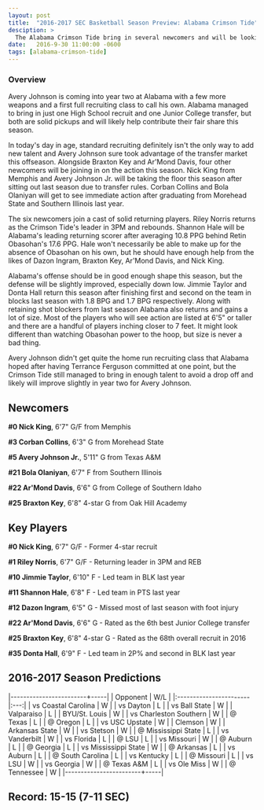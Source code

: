 ```yaml
---
layout: post
title:  "2016-2017 SEC Basketball Season Preview: Alabama Crimson Tide"
desciption: >
  The Alabama Crimson Tide bring in several newcomers and will be looking for the added talent to step up in hopes of making another run to the postseason.
date:   2016-9-30 11:00:00 -0600
tags: [alabama-crimson-tide]
---
```

### Overview
Avery Johnson is coming into year two at Alabama with a few more weapons and a first full recruiting class to call his own. Alabama managed to bring in just one High School recruit and one Junior College transfer, but both are solid pickups and will likely help contribute their fair share this season.

In today's day in age, standard recruiting definitely isn't the only way to add new talent and Avery Johnson sure took advantage of the transfer market this offseason. Alongside Braxton Key and Ar'Mond Davis, four other newcomers will be joining in on the action this season. Nick King from Memphis and Avery Johnson Jr. will be taking the floor this season after sitting out last season due to transfer rules. Corban Collins and Bola Olaniyan will get to see immediate action after graduating from Morehead State and Southern Illinois last year.

The six newcomers join a cast of solid returning players. Riley Norris returns as the Crimson Tide's leader in 3PM and rebounds. Shannon Hale will be Alabama's leading returning scorer after averaging 10.8 PPG behind Retin Obasohan's 17.6 PPG. Hale won't necessarily be able to make up for the absence of Obasohan on his own, but he should have enough help from the likes of Dazon Ingram, Braxton Key, Ar'Mond Davis, and Nick King.

Alabama's offense should be in good enough shape this season, but the defense will be slightly improved, especially down low. Jimmie Taylor and Donta Hall return this season after finishing first and second on the team in blocks last season with 1.8 BPG and 1.7 BPG respectively. Along with retaining shot blockers from last season Alabama also returns and gains a lot of size. Most of the players who will see action are listed at 6'5" or taller and there are a handful of players inching closer to 7 feet. It might look different than watching Obasohan power to the hoop, but size is never a bad thing.

Avery Johnson didn't get quite the home run recruiting class that Alabama hoped after having Terrance Ferguson committed at one point, but the Crimson Tide still managed to bring in enough talent to avoid a drop off and likely will improve slightly in year two for Avery Johnson.


## Newcomers

**\#0 Nick King**, 6'7" G/F from Memphis

**\#3 Corban Collins**, 6'3" G from Morehead State

**\#5 Avery Johnson Jr.**, 5'11" G from Texas A&M

**\#21 Bola Olaniyan**, 6'7" F from Southern Illinois

**\#22 Ar'Mond Davis**, 6'6" G from College of Southern Idaho

**\#25 Braxton Key**, 6'8" 4-star G from Oak Hill Academy


## Key Players

**\#0 Nick King**, 6'7" G/F - Former 4-star recruit

**\#1 Riley Norris**, 6'7" G/F - Returning leader in 3PM and REB

**\#10 Jimmie Taylor**, 6'10" F - Led team in BLK last year

**\#11 Shannon Hale**, 6'8" F - Led team in PTS last year

**\#12 Dazon Ingram**, 6'5" G - Missed most of last season with foot injury

**\#22 Ar'Mond Davis**, 6'6" G - Rated as the 6th best Junior College transfer

**\#25 Braxton Key**, 6'8" 4-star G - Rated as the 68th overall recruit in 2016

**\#35 Donta Hall**, 6'9" F - Led team in 2P% and second in BLK last year

## 2016-2017 Season Predictions

|------------------------+-----|
| Opponent               | W/L |
|:-----------------------|:---:|
| vs Coastal Carolina    | W   |
| vs Dayton              | L   |
| vs Ball State          | W   |
| Valparaiso             | L   |
| BYU/St. Louis          | W   |
| vs Charleston Southern | W   |
| @ Texas                | L   |
| @ Oregon               | L   |
| vs USC Upstate         | W   |
| Clemson                | W   |
| Arkansas State         | W   |
| vs Stetson             | W   |
| @ Mississippi State    | L   |
| vs Vanderbilt          | W   |
| vs Florida             | L   |
| @ LSU                  | L   |
| vs Missouri            | W   |
| @ Auburn               | L   |
| @ Georgia              | L   |
| vs Mississippi State   | W   |
| @ Arkansas             | L   |
| vs Auburn              | L   |
| @ South Carolina       | L   |
| vs Kentucky            | L   |
| @ Missouri             | L   |
| vs LSU                 | W   |
| vs Georgia             | W   |
| @ Texas A&M            | L   |
| vs Ole Miss            | W   |
| @ Tennessee            | W   |
|------------------------+-----|

## Record: 15-15 (7-11 SEC)
